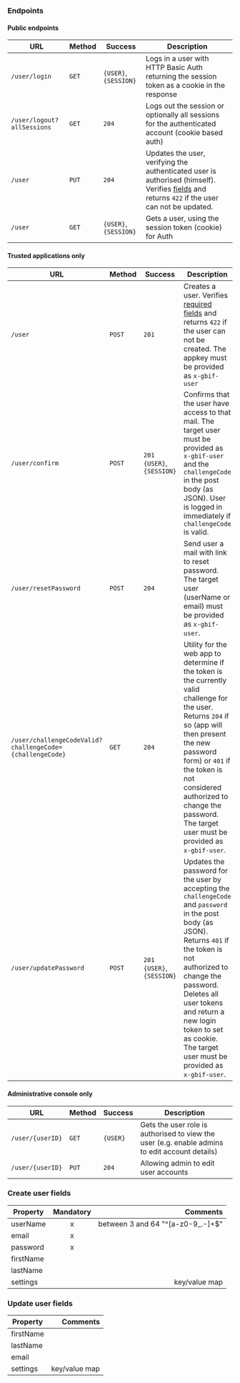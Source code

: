 ### Endpoints

#### Public endpoints

| URL | Method | Success | Description |
| --- | --- | --- | --- |
| `/user/login` | `GET` | `{USER}`, `{SESSION}` | Logs in a user with HTTP Basic Auth returning the session token as a cookie in the response |
| `/user/logout?allSessions` | `GET` | `204` | Logs out the session or optionally all sessions for the authenticated account (cookie based auth) |
| `/user` | `PUT` | `204` | Updates the user, verifying the authenticated user is authorised (himself). Verifies [fields](#update-user-fields) and returns `422` if the user can not be updated. |
| `/user` | `GET` | `{USER}`, `{SESSION}` | Gets a user, using the session token (cookie) for Auth |

#### Trusted applications only
| URL | Method | Success | Description |
| --- | --- | --- | --- |
| `/user` | `POST` | `201` | Creates a user. Verifies [required fields](#create-user-fields) and returns `422` if the user can not be created. The appkey must be provided as `x-gbif-user` |
| `/user/confirm` | `POST` | `201` `{USER}`, `{SESSION}` | Confirms that the user have access to that mail. The target user must be provided as `x-gbif-user` and the `challengeCode` in the post body (as JSON). User is logged in immediately if `challengeCode` is valid. |
| `/user/resetPassword` | `POST` | `204` | Send user a mail with link to reset password. The target user (userName or email) must be provided as `x-gbif-user`. |
| `/user/challengeCodeValid?challengeCode={challengeCode}` | `GET` | `204` | Utility for the web app to determine if the token is the currently valid challenge for the user. Returns `204` if so (app will then present the new password form) or `401` if the token is not considered authorized to change the password. The target user must be provided as `x-gbif-user`. |
| `/user/updatePassword` | `POST` | `201` `{USER}`, `{SESSION}` | Updates the password for the user by accepting the `challengeCode` and `password` in the post body (as JSON). Returns `401` if the token is not authorized to change the password. Deletes all user tokens and return a new login token to set as cookie. The target user must be provided as `x-gbif-user`. |

#### Administrative console only
| URL | Method | Success | Description |
| ------------- |---------| ---------|---|
| `/user/{userID}` | `GET` | `{USER}` | Gets the user role is authorised to view the user (e.g. enable admins to edit account details) |
| `/user/{userID}` | `PUT` | `204` | Allowing admin to edit user accounts |


### Create user fields

| Property      | Mandatory | Comments  |
| ------------- |:---------:| ---------:|
| userName      | x         | between 3 and 64 "^[a-z0-9_.-]+$" |
| email         | x         |  |
| password      | x         |  |
| firstName     |           |  |
| lastName      |           |  |
| settings      |           | key/value map |

### Update user fields

| Property      | Comments  |
| ------------- |---------:|
| firstName     | |
| lastName      | |
| email         | |
| settings      | key/value map |

